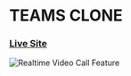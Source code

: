 # TEAMS CLONE
### [Live Site](https://teams-cloneapp.herokuapp.com/)
![ Realtime Video Call Feature](https://im.ge/i/OkJKF)
